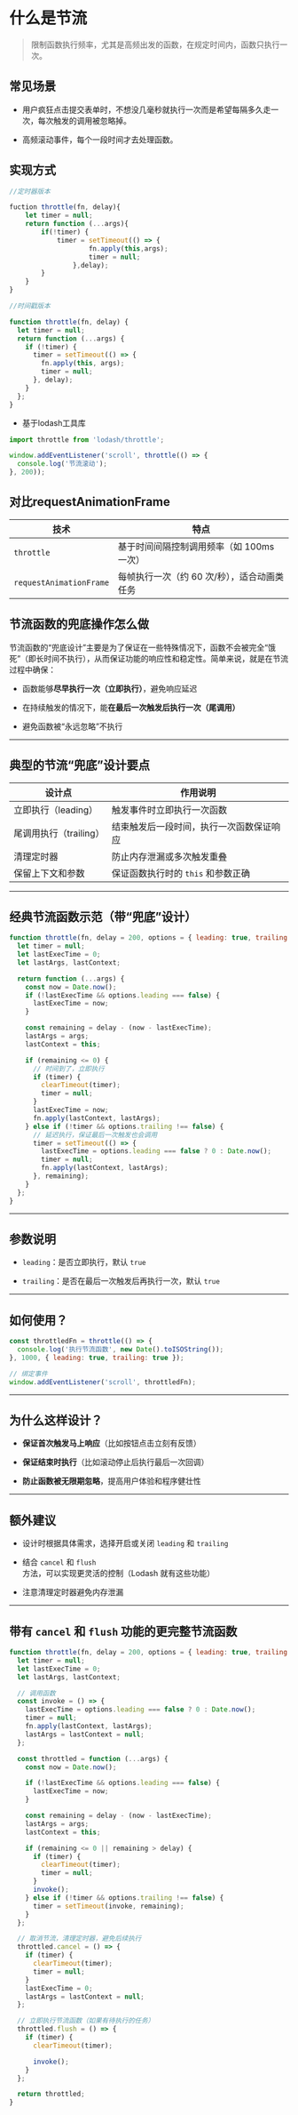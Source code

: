 # 什么是节流

> 限制函数执行频率，尤其是高频出发的函数，在规定时间内，函数只执行一次。

## 常见场景

- 用户疯狂点击提交表单时，不想没几毫秒就执行一次而是希望每隔多久走一次，每次触发的调用被忽略掉。

- 高频滚动事件，每个一段时间才去处理函数。

## 实现方式

```js
//定时器版本

fuction throttle(fn, delay){
    let timer = null;
    return function (...args){
        if(!timer) {
            timer = setTimeout(() => {
                    fn.apply(this,args);
                    timer = null;
                },delay);        
        }
    }
}
```

```js
//时间戳版本

function throttle(fn, delay) {
  let timer = null;
  return function (...args) {
    if (!timer) {
      timer = setTimeout(() => {
        fn.apply(this, args);
        timer = null;
      }, delay);
    }
  };
}
```

- 基于lodash工具库

```js
import throttle from 'lodash/throttle';

window.addEventListener('scroll', throttle(() => {
  console.log('节流滚动');
}, 200));
```

## 对比requestAnimationFrame

| 技术                      | 特点                       |
| ----------------------- | ------------------------ |
| `throttle`              | 基于时间间隔控制调用频率（如 100ms 一次） |
| `requestAnimationFrame` | 每帧执行一次（约 60 次/秒），适合动画类任务 |

## 节流函数的兜底操作怎么做

节流函数的“兜底设计”主要是为了保证在一些特殊情况下，函数不会被完全“饿死”（即长时间不执行），从而保证功能的响应性和稳定性。简单来说，就是在节流过程中确保：

- 函数能够**尽早执行一次（立即执行）**，避免响应延迟

- 在持续触发的情况下，能**在最后一次触发后执行一次（尾调用）**

- 避免函数被“永远忽略”不执行

---

## 典型的节流“兜底”设计要点

| 设计点             | 作用说明                  |
| --------------- | --------------------- |
| 立即执行（leading）   | 触发事件时立即执行一次函数         |
| 尾调用执行（trailing） | 结束触发后一段时间，执行一次函数保证响应  |
| 清理定时器           | 防止内存泄漏或多次触发重叠         |
| 保留上下文和参数        | 保证函数执行时的 `this` 和参数正确 |

---

## 经典节流函数示范（带“兜底”设计）

```js
function throttle(fn, delay = 200, options = { leading: true, trailing: true }) {
  let timer = null;
  let lastExecTime = 0;
  let lastArgs, lastContext;

  return function (...args) {
    const now = Date.now();
    if (!lastExecTime && options.leading === false) {
      lastExecTime = now;
    }

    const remaining = delay - (now - lastExecTime);
    lastArgs = args;
    lastContext = this;

    if (remaining <= 0) {
      // 时间到了，立即执行
      if (timer) {
        clearTimeout(timer);
        timer = null;
      }
      lastExecTime = now;
      fn.apply(lastContext, lastArgs);
    } else if (!timer && options.trailing !== false) {
      // 延迟执行，保证最后一次触发也会调用
      timer = setTimeout(() => {
        lastExecTime = options.leading === false ? 0 : Date.now();
        timer = null;
        fn.apply(lastContext, lastArgs);
      }, remaining);
    }
  };
}
```

---

## 参数说明

- `leading`：是否立即执行，默认 `true`

- `trailing`：是否在最后一次触发后再执行一次，默认 `true`

---

## 如何使用？

```js
const throttledFn = throttle(() => {
  console.log('执行节流函数', new Date().toISOString());
}, 1000, { leading: true, trailing: true });

// 绑定事件
window.addEventListener('scroll', throttledFn);
```

---

## 为什么这样设计？

- **保证首次触发马上响应**（比如按钮点击立刻有反馈）

- **保证结束时执行**（比如滚动停止后执行最后一次回调）

- **防止函数被无限期忽略**，提高用户体验和程序健壮性

---

## 额外建议

- 设计时根据具体需求，选择开启或关闭 `leading` 和 `trailing`

- 结合 `cancel` 和 `flush` 方法，可以实现更灵活的控制（Lodash 就有这些功能）

- 注意清理定时器避免内存泄漏

---

## 带有 `cancel` 和 `flush` 功能的更完整节流函数

```js
function throttle(fn, delay = 200, options = { leading: true, trailing: true }) {
  let timer = null;
  let lastExecTime = 0;
  let lastArgs, lastContext;

  // 调用函数
  const invoke = () => {
    lastExecTime = options.leading === false ? 0 : Date.now();
    timer = null;
    fn.apply(lastContext, lastArgs);
    lastArgs = lastContext = null;
  };

  const throttled = function (...args) {
    const now = Date.now();

    if (!lastExecTime && options.leading === false) {
      lastExecTime = now;
    }

    const remaining = delay - (now - lastExecTime);
    lastArgs = args;
    lastContext = this;

    if (remaining <= 0 || remaining > delay) {
      if (timer) {
        clearTimeout(timer);
        timer = null;
      }
      invoke();
    } else if (!timer && options.trailing !== false) {
      timer = setTimeout(invoke, remaining);
    }
  };

  // 取消节流，清理定时器，避免后续执行
  throttled.cancel = () => {
    if (timer) {
      clearTimeout(timer);
      timer = null;
    }
    lastExecTime = 0;
    lastArgs = lastContext = null;
  };

  // 立即执行节流函数（如果有待执行的任务）
  throttled.flush = () => {
    if (timer) {
      clearTimeout(timer);

      invoke();
    }
  };

  return throttled;
}
```
